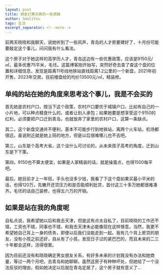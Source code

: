 ```yaml
---
layout: post
title: 朋友打算买房的一些感触
author: SmaliYuu
tags: 生活
excerpt_separator: <!--more-->
---
```


前两天晓晓和我聊天，说她听到了一些风声，青岛的人才房要建好了，十月份可能要敲定这个事儿，问问我有什么看法。  
  
<!--more-->

这个房子对于她这样的高学历人才，青岛这边有一些优惠政策，应该是9150元/㎡，最多优惠75平米，毛坯。这篇博客刚开始写，突然好奇去查了查这个盘的位置和详细信息，发现是距离11号线地铁站直线距离1.2公里的一个新盘，2021年初开售，2023年交房。目前楼盘给的均价13500元/㎡，精装修。  
  
## 单纯的站在她的角度来思考这个事儿，我是不会买的

首先她是农村户口，按当下这个政策，农村户口要优于城镇户口，比如有自己的一小片地，可以种点粮食什么的，或者让别人承包；如果她要是想享受这个9150的红利，必须要把户口迁到青岛，也就放弃了家里的农村户口，这算一条缺点。  

其二，这个新盘交通并不便利，基本不可能步行到地铁站，离两个火车站，机场都很远，虽说附近就是她上班的地方，但是以后很难哪儿也不去吧。

第三，山东是个高考大省，这个没什么可讨论的，从未来孩子高考的角度，迁到山东是下下策。  

第四，9150也不算太便宜，如果是人家精装的话，就是操蛋点，也得1500每平吧。

最后，她目前才上一年班，手头也没多少钱，我看了下这个盘如果买最小平米的话，也得120万，先撇开还贷压力和是否能顺利批贷，首付这三十多万她都很难凑齐。毛坯的话自己装修，也得五六万的开销。
  
## 如果是站在我的角度呢

自私点说，我希望她以后和我去天津，但是这有点太自私了，目前晓晓的工作还不错，工资也不错，同事也不错，和我去天津未必能像现在这样惬意。当然，我更不希望她自己背上一身的债务，即便以后我们没能走到一起。我有几个背上房贷的朋友，没有小孩之前还好，自从有了小孩，发现日子过的紧巴巴的，而且未来的二三十年都会这样，活得很累。
  

因为目前还没有和晓晓确定男女朋友关系，有好多未来的计划我没有办法和她商量，等过一两个月吧，去青岛和她聊聊。虽然这房子有种种坏处，但她给了一个没法反驳的理由，假如她决定以后就在青岛定居了，这个房子就有意义了...
